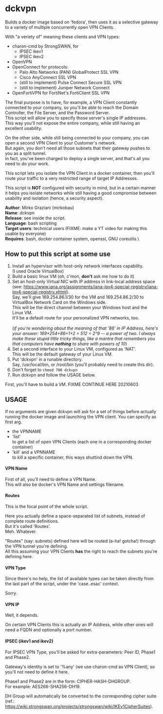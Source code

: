 # dckvpn
Builds a docker image based on 'fedora', then uses it as a selective gateway to a variety of multiple concurrently open VPN Clients.

With "a veriety of" meaning these clients and VPN types:
- charon-cmd by StrongSWAN, for
  - IPSEC ikev1
  - IPSEC ikev2
- OpenVPN
- OpenConnect for protocols:
  - Palo Alto Networks (PAN) GlobalProtect SSL VPN
  - Cisco AnyConnect SSL VPN
  - (still to implement) Pulse Connect Secure SSL VPN
  - (still to implement) Juniper Network Connect
- OpenFortiVPN for FortiNet's FortiClient SSL VPN

The final purpose is to have, for example, a VPN Client constantly connected to your company, so you'll be able to reach the Domain Controller, the File Server, and the Password Server.\
This script will allow you to specify those server's single IP addresses.\
This way you'll not expose the entire company, while still having an excellent usability.

On the other side, while still being connected to your company, you can open a second VPN Client to your Customer's network.\
But again, you don't need all those subnets that their gateway pushes to you as a split tunnel.\
In fact, you've been charged to deploy a single server, and that's all you need to do your work.

This script lets you isolate the VPN Client in a docker container, then you'll route your traffic to a very restricted range of target IP Addresses.

This script is **NOT** configured with security in mind, but in a certain manner it helps you isolate networks while still having a good compromise between usability and isolation (hence, a security aspect). 

**Author**: Mirko Graziani (mirkobau)\
**Name**: dckvpn\
**Release**: see inside the script.\
**Language**: bash scripting\
**Target users**: technical users (FIXME: make a YT video for making this usable by everyone)\
**Requires**: bash, docker container system, openssl, GNU coreutils.\

## How to put this script at some use

1. Install an hypervisor with host-only network interfaces capability. \
(I used Oracle VirtualBox)
2. Build a basic linux VM (oh, c'mon, **don't** ask me how to do it)
3. Set an host-only Virtual NIC with IP address in link-local address space (see: https://www.iana.org/assignments/iana-ipv4-special-registry/iana-ipv4-special-registry.xhtml).\
Say, we'll give 169.254.86.1/30 for the VM and 169.254.86.2/30 to VirtualBox Network Card on the Windows side.\
This will be the direct channel between your Windows host and the Linux VM.\
It'll be a default route for your personalized VPN networks, too.\
\
(*if you're wondering about the meaning of that '86' in IP Address, here's your answer: 169+254+86+1+2 = 512 = 2^9 -- a power of two.   I always make these stupid little tricky things, like a mantra that remembers you that computers have **nothing** to share with powers of 10*)
4. Set a second interface to your Linux VM, configured as 'NAT'.\
This will be the default gateway of your Linux VM.
5. Put 'dckvpn' in a runable directory.\
Say, /usr/local/bin, or /root/bin (you'll probably need to create this dir).
6. Don't forget to `chmod 700 dckvpn`
7. Run dckvpn and follow the USAGE below.

First, you'll have to build a VM.
FIXME CONTINUE HERE 20210603

## USAGE
If no arguments are given dckvpn will ask for a set of things before actually running the docker image and launching the VPN client.
You can specify as first arg.

- the VPNNAME
- 'list'\
to get a list of open VPN Clients (each one in a corresponding docker container)
- 'kill' and a VPNNAME\
to kill a specific container, this ways shuttind down the VPN.

#### VPN Name
First of all, you'll need to define a VPN Name.\
This will also be docker's VPN Name and settings filename.

#### Routes
This is the focal point of the whole script.

Here you actually define a space-separated list of subnets, instead of complete route definitions.\
But it's called 'Routes'.\
Meh. Whatever.

"Routes" (say: subnets) defined here will be routed (a-ha! gotcha!) through the VPN tunnel you're defining.\
All this assuming your VPN Clients **has** the right to reach the subnets you're defining here.

#### VPN Type
Since there's no help, the list of available types can be taken directly from the last part of the script, under the 'case..esac' context.

Sorry.

#### VPN IP
Well, it depends.

On certain VPN Clients this is actually an IP Address, while other ones will need a FQDN and optionally a port number.

#### IPSEC (ikev1 and ikev2)
For IPSEC VPN Type, you'll be asked for extra-parameters: Peer ID, Phase1 and Phase2.

Gateway's identity is set to '%any' (we use charon-cmd as VPN Client), so you'll not need to define it here.

Phase1 and Phase2 are in the form: CIPHER-HASH-DHGROUP.\
For example: AES266-SHA256-DH19.

DH Group will automatically be converted to the corresponding cipher suite (ref.: https://wiki.strongswan.org/projects/strongswan/wiki/IKEv1CipherSuites).
